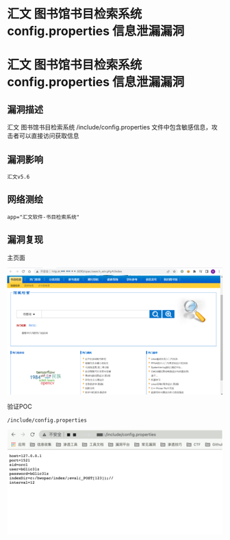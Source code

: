 # 汇文 图书馆书目检索系统 config.properties 信息泄漏漏洞

# 汇文 图书馆书目检索系统 config.properties 信息泄漏漏洞

## 漏洞描述

汇文 图书馆书目检索系统 /include/config.properties 文件中包含敏感信息，攻击者可以直接访问获取信息

## 漏洞影响

```
汇文v5.6
```

## 网络测绘

```
app="汇文软件-书目检索系统"
```

## 漏洞复现

主页面

![image-20220525144642895](/images/202205251446991.png)

验证POC

```
/include/config.properties
```

![image-20220525144530183](/images/202205251445229.png)

